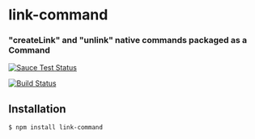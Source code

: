 link-command
==============
### "createLink" and "unlink" native commands packaged as a Command

[![Sauce Test Status](https://saucelabs.com/browser-matrix/link-command.svg)](https://saucelabs.com/u/link-command)

[![Build Status](https://travis-ci.org/webmodules/link-command.svg?branch=master)](https://travis-ci.org/webmodules/link-command)


Installation
------------

``` bash
$ npm install link-command
```
